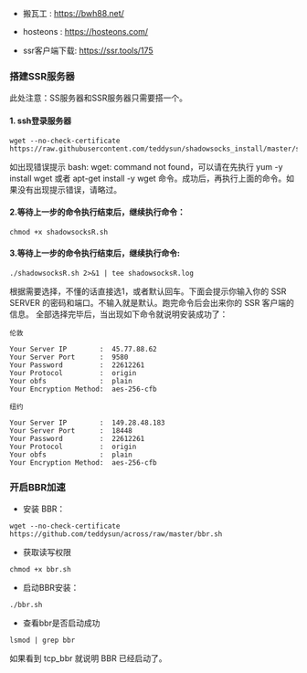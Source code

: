 + 搬瓦工 : https://bwh88.net/

+ hosteons : https://hosteons.com/



+ ssr客户端下载: https://ssr.tools/175



### 搭建SSR服务器
此处注意：SS服务器和SSR服务器只需要搭一个。

#### 1. ssh登录服务器

```
wget --no-check-certificate https://raw.githubusercontent.com/teddysun/shadowsocks_install/master/shadowsocksR.sh
```

如出现错误提示 bash: wget: command not found，可以请在先执行 yum -y install wget 或者 apt-get install -y wget 命令。成功后，再执行上面的命令。如果没有出现提示错误，请略过。


#### 2.等待上一步的命令执行结束后，继续执行命令：

```
chmod +x shadowsocksR.sh
```


#### 3.等待上一步的命令执行结束后，继续执行命令:

```
./shadowsocksR.sh 2>&1 | tee shadowsocksR.log
```

根据需要选择，不懂的话直接选1，或者默认回车。下面会提示你输入你的 SSR SERVER 的密码和端口。不输入就是默认。跑完命令后会出来你的 SSR 客户端的信息。
全部选择完毕后，当出现如下命令就说明安装成功了：

```
伦敦

Your Server IP        :  45.77.88.62
Your Server Port      :  9580
Your Password         :  22612261
Your Protocol         :  origin
Your obfs             :  plain
Your Encryption Method:  aes-256-cfb

纽约

Your Server IP        :  149.28.48.183
Your Server Port      :  18448
Your Password         :  22612261
Your Protocol         :  origin
Your obfs             :  plain
Your Encryption Method:  aes-256-cfb

```




### 开启BBR加速

+ 安装 BBR：

```
wget --no-check-certificate https://github.com/teddysun/across/raw/master/bbr.sh
```

+ 获取读写权限

```
chmod +x bbr.sh
```


+ 启动BBR安装：

```
./bbr.sh
```

+ 查看bbr是否启动成功

```
lsmod | grep bbr
```

如果看到 tcp_bbr 就说明 BBR 已经启动了。

